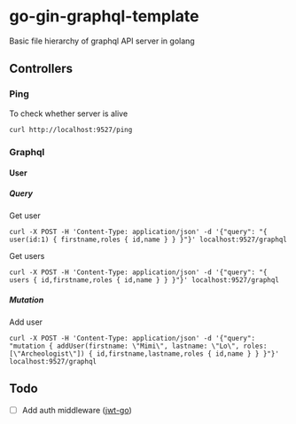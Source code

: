 # go-gin-graphql-template

Basic file hierarchy of graphql API server in golang

## Controllers

### Ping

To check whether server is alive

```
curl http://localhost:9527/ping
```

### Graphql

#### User

##### Query

Get user

```
curl -X POST -H 'Content-Type: application/json' -d '{"query": "{ user(id:1) { firstname,roles { id,name } } }"}' localhost:9527/graphql
```

Get users

```
curl -X POST -H 'Content-Type: application/json' -d '{"query": "{ users { id,firstname,roles { id,name } } }"}' localhost:9527/graphql
```

##### Mutation

Add user

```
curl -X POST -H 'Content-Type: application/json' -d '{"query": "mutation { addUser(firstname: \"Mimi\", lastname: \"Lo\", roles: [\"Archeologist\"]) { id,firstname,lastname,roles { id,name } } }"}' localhost:9527/graphql
```

## Todo

- [ ] Add auth middleware ([jwt-go](https://github.com/dgrijalva/jwt-go))
